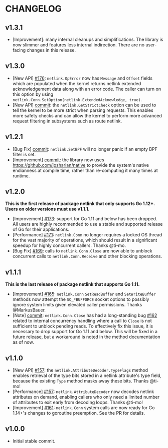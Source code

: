 # CHANGELOG

## v1.3.1

- [Improvement]: many internal cleanups and simplifications. The library is now
  slimmer and features less internal indirection. There are no user-facing
  changes in this release.

## v1.3.0

- [New API] [#176](https://github.com/mdlayher/netlink/pull/176):
  `netlink.OpError` now has `Message` and `Offset` fields which are populated
  when the kernel returns netlink extended acknowledgement data along with an
  error code. The caller can turn on this option by using
  `netlink.Conn.SetOption(netlink.ExtendedAcknowledge, true)`.
- [New API]
  [commit](https://github.com/mdlayher/netlink/commit/beba85e0372133b6d57221191d2c557727cd1499):
  the `netlink.GetStrictCheck` option can be used to tell the kernel to be more
  strict when parsing requests. This enables more safety checks and can allow
  the kernel to perform more advanced request filtering in subsystems such as
  route netlink.

## v1.2.1

- [Bug Fix]
  [commit](https://github.com/mdlayher/netlink/commit/d81418f81b0bfa2465f33790a85624c63d6afe3d):
  `netlink.SetBPF` will no longer panic if an empty BPF filter is set.
- [Improvement]
  [commit](https://github.com/mdlayher/netlink/commit/8014f9a7dbf4fd7b84a1783dd7b470db9113ff36):
  the library now uses https://github.com/josharian/native to provide the
  system's native endianness at compile time, rather than re-computing it many
  times at runtime.

## v1.2.0

**This is the first release of package netlink that only supports Go 1.12+. Users on older versions must use v1.1.1.**

- [Improvement] [#173](https://github.com/mdlayher/netlink/pull/173): support
  for Go 1.11 and below has been dropped. All users are highly recommended to
  use a stable and supported release of Go for their applications.
- [Performance] [#171](https://github.com/mdlayher/netlink/pull/171):
  `netlink.Conn` no longer requires a locked OS thread for the vast majority of
  operations, which should result in a significant speedup for highly concurrent
  callers. Thanks @ti-mo.
- [Bug Fix] [#169](https://github.com/mdlayher/netlink/pull/169): calls to
  `netlink.Conn.Close` are now able to unblock concurrent calls to
  `netlink.Conn.Receive` and other blocking operations.

## v1.1.1

**This is the last release of package netlink that supports Go 1.11.**

- [Improvement] [#165](https://github.com/mdlayher/netlink/pull/165):
  `netlink.Conn` `SetReadBuffer` and `SetWriteBuffer` methods now attempt the
  `SO_*BUFFORCE` socket options to possibly ignore system limits given elevated
  caller permissions. Thanks @MarkusBauer.
- [Note]
  [commit](https://github.com/mdlayher/netlink/commit/c5f8ab79aa345dcfcf7f14d746659ca1b80a0ecc):
  `netlink.Conn.Close` has had a long-standing bug
  [#162](https://github.com/mdlayher/netlink/pull/162) related to internal
  concurrency handling where a call to `Close` is not sufficient to unblock
  pending reads. To effectively fix this issue, it is necessary to drop support
  for Go 1.11 and below. This will be fixed in a future release, but a
  workaround is noted in the method documentation as of now.

## v1.1.0

- [New API] [#157](https://github.com/mdlayher/netlink/pull/157): the
  `netlink.AttributeDecoder.TypeFlags` method enables retrieval of the type bits
  stored in a netlink attribute's type field, because the existing `Type` method
  masks away these bits. Thanks @ti-mo!
- [Performance] [#157](https://github.com/mdlayher/netlink/pull/157): `netlink.AttributeDecoder`
  now decodes netlink attributes on demand, enabling callers who only need a
  limited number of attributes to exit early from decoding loops. Thanks @ti-mo!
- [Improvement] [#161](https://github.com/mdlayher/netlink/pull/161): `netlink.Conn`
  system calls are now ready for Go 1.14+'s changes to goroutine preemption.
  See the PR for details.

## v1.0.0

- Initial stable commit.
